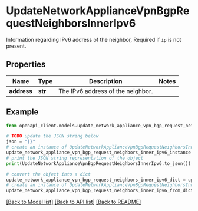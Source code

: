 # UpdateNetworkApplianceVpnBgpRequestNeighborsInnerIpv6

Information regarding IPv6 address of the neighbor, Required if `ip` is not present.

## Properties

Name | Type | Description | Notes
------------ | ------------- | ------------- | -------------
**address** | **str** | The IPv6 address of the neighbor. | 

## Example

```python
from openapi_client.models.update_network_appliance_vpn_bgp_request_neighbors_inner_ipv6 import UpdateNetworkApplianceVpnBgpRequestNeighborsInnerIpv6

# TODO update the JSON string below
json = "{}"
# create an instance of UpdateNetworkApplianceVpnBgpRequestNeighborsInnerIpv6 from a JSON string
update_network_appliance_vpn_bgp_request_neighbors_inner_ipv6_instance = UpdateNetworkApplianceVpnBgpRequestNeighborsInnerIpv6.from_json(json)
# print the JSON string representation of the object
print(UpdateNetworkApplianceVpnBgpRequestNeighborsInnerIpv6.to_json())

# convert the object into a dict
update_network_appliance_vpn_bgp_request_neighbors_inner_ipv6_dict = update_network_appliance_vpn_bgp_request_neighbors_inner_ipv6_instance.to_dict()
# create an instance of UpdateNetworkApplianceVpnBgpRequestNeighborsInnerIpv6 from a dict
update_network_appliance_vpn_bgp_request_neighbors_inner_ipv6_from_dict = UpdateNetworkApplianceVpnBgpRequestNeighborsInnerIpv6.from_dict(update_network_appliance_vpn_bgp_request_neighbors_inner_ipv6_dict)
```
[[Back to Model list]](../README.md#documentation-for-models) [[Back to API list]](../README.md#documentation-for-api-endpoints) [[Back to README]](../README.md)


